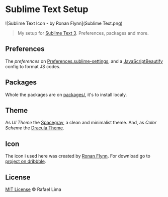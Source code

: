 # Sublime Text Setup

![Sublime Text Icon - by Ronan Flynn](Sublime Text.png)

> My setup for [Sublime Text 3](http://www.sublimetext.com/3). Preferences, packages and more.

## Preferences

The *preferences* on [Preferences.sublime-settings](/Preferences.sublime-settings), and a [JavaScriptBeautify](JavaScriptBeautify.sublime-settings) config to format JS codes.

## Packages

Whole the packages are on [packages/](packages/), it's to install localy.

## Theme

As *UI Theme* the [Spacegray](http://kkga.github.io/spacegray/), a clean and minimalist theme. And, as *Color Scheme* the [Dracula Theme](https://draculatheme.com/).

## Icon

The icon i used here was created by [Ronan Flynn](http://flynnduism.com/). For download go to [project on dribbble](http://dribbble.com/shots/1067492-Sublime-Text-Icon).

## License

[MIT License](/LICENSE) © Rafael Lima